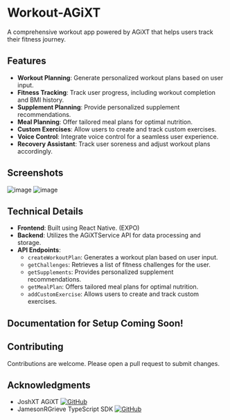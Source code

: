# Workout-AGiXT

A comprehensive workout app powered by AGiXT that helps users track their fitness journey.

## Features

- **Workout Planning**: Generate personalized workout plans based on user input.
- **Fitness Tracking**: Track user progress, including workout completion and BMI history.
- **Supplement Planning**: Provide personalized supplement recommendations.
- **Meal Planning**: Offer tailored meal plans for optimal nutrition.
- **Custom Exercises**: Allow users to create and track custom exercises.
- **Voice Control**: Integrate voice control for a seamless user experience.
- **Recovery Assistant**: Track user soreness and adjust workout plans accordingly.

## Screenshots

![image](https://github.com/user-attachments/assets/61ab183a-8c29-49db-b90c-eb56093c9639)
![image](https://github.com/user-attachments/assets/46ed5ead-4c38-4de7-bc2d-09a7beede225)



## Technical Details

- **Frontend**: Built using React Native. (EXPO)
- **Backend**: Utilizes the AGiXTService API for data processing and storage.
- **API Endpoints**:
  - `createWorkoutPlan`: Generates a workout plan based on user input.
  - `getChallenges`: Retrieves a list of fitness challenges for the user.
  - `getSupplements`: Provides personalized supplement recommendations.
  - `getMealPlan`: Offers tailored meal plans for optimal nutrition.
  - `addCustomExercise`: Allows users to create and track custom exercises.

## Documentation for Setup Coming Soon!


## Contributing

Contributions are welcome. Please open a pull request to submit changes.

## Acknowledgments

- JoshXT AGiXT [![GitHub](https://img.shields.io/badge/GitHub-AGiXT%20Core-blue?logo=github&style=plastic)](https://github.com/Josh-XT/AGiXT)
- JamesonRGrieve TypeScript SDK [![GitHub](https://img.shields.io/badge/GitHub-AGiXT%20TypeScript%20SDK-blue?logo=github&style=plastic)](https://github.com/AGiXT/typescript-sdk)

